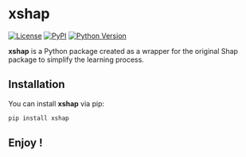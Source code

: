 # xshap

[![License](https://img.shields.io/github/license/Priyanshu-server/xshap)](https://github.com/Priyanshu-server/xshap/blob/main/LICENSE.txt)
[![PyPI](https://img.shields.io/pypi/v/xshap)](https://pypi.org/project/xshap/)
[![Python Version](https://img.shields.io/pypi/pyversions/xshap)](https://pypi.org/project/xshap/)

**xshap** is a Python package created as a wrapper for the original Shap package to simplify the learning process.

## Installation

You can install **xshap** via pip:

```bash
pip install xshap
```
## Enjoy !